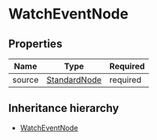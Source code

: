 

# WatchEventNode

## Properties

Name | Type | Required
-------- | -------- | --------
source | [StandardNode](StandardNode.md) | required




## Inheritance hierarchy


* [WatchEventNode](WatchEventNode.md)
